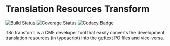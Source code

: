 Translation Resources Transform
============

[![Build Status][travis-image]][travis-url] [![Coverage Status][coveralls-image]][coveralls-url] [![Codacy Badge][codacy-image]][codacy-url]

i18n transform is a CMF developer tool that easily converts the development translation resources (in typescript) into the [gettext PO](https://www.gnu.org/software/gettext/manual/html_node/PO-Files.html) files and vice-versa.


[travis-image]: https://www.travis-ci.org/criticalmanufacturing/cmf.dev.i18n.svg?branch=master-initalWork
[travis-url]: https://www.travis-ci.org/criticalmanufacturing/cmf.dev.i18n

[coveralls-image]: https://coveralls.io/repos/github/criticalmanufacturing/cmf.dev.i18n/badge.svg?branch=master-initalWork
[coveralls-url]: https://coveralls.io/github/criticalmanufacturing/cmf.dev.i18n?branch=master-initalWork

[codacy-image]: https://api.codacy.com/project/badge/Grade/1aa4a40533a4467984416962e3c23762
[codacy-url]: https://www.codacy.com/app/criticalmanufacturing/dev-i18n-transform?utm_source=github.com&amp;utm_medium=referral&amp;utm_content=criticalmanufacturing/dev-i18n-transform&amp;utm_campaign=Badge_Grade
